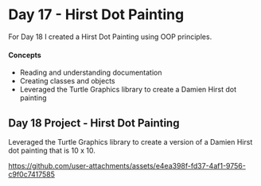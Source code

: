 
# Day 17 - Hirst Dot Painting

For Day 18 I created a Hirst Dot Painting using OOP principles.  

#### Concepts
* Reading and understanding documentation
* Creating classes and objects
* Leveraged the Turtle Graphics library to create a Damien Hirst dot painting


## Day 18 Project - Hirst Dot Painting

Leveraged the Turtle Graphics library to create a version of a Damien Hirst dot painting that is 10 x 10. 



https://github.com/user-attachments/assets/e4ea398f-fd37-4af1-9756-c9f0c7417585






















